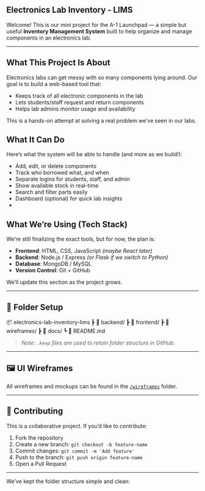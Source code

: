 ## Electronics Lab Inventory - LIMS

Welcome! This is our mini project for the A-1 Launchpad — a simple but useful **Inventory Management System** built to help organize and manage components in an electronics lab.

---

##  What This Project Is About

Electronics labs can get messy with so many components lying around. Our goal is to build a web-based tool that:

- Keeps track of all electronic components in the lab
- Lets students/staff request and return components
- Helps lab admins monitor usage and availability

This is a hands-on attempt at solving a real problem we’ve seen in our labs.

##  What It Can Do

Here’s what the system will be able to handle (and more as we build!):

- Add, edit, or delete components
- Track who borrowed what, and when
- Separate logins for students, staff, and admin
- Show available stock in real-time
- Search and filter parts easily
- Dashboard (optional) for quick lab insights
- 

##  What We’re Using (Tech Stack)

We’re still finalizing the exact tools, but for now, the plan is:

- **Frontend**: HTML, CSS, JavaScript *(maybe React later)*
- **Backend**: Node.js / Express *(or Flask if we switch to Python)*
- **Database**: MongoDB / MySQL
- **Version Control**: Git + GitHub

We’ll update this section as the project grows.

---

## 📁 Folder Setup
📦 electronics-lab-inventory-lims
┣ 📂 backend/
┣ 📂 frontend/
┣ 📂 wireframes/
┣ 📂 docs/
┗ 📄 README.md


> _Note: `.keep` files are used to retain folder structure in GitHub._

---

## 🖼️ UI Wireframes

All wireframes and mockups can be found in the [`/wireframes`](./wireframes) folder.

---

## 🤝 Contributing

This is a collaborative project. If you’d like to contribute:

1. Fork the repository
2. Create a new branch: `git checkout -b feature-name`
3. Commit changes: `git commit -m 'Add feature'`
4. Push to the branch: `git push origin feature-name`
5. Open a Pull Request

---

We’ve kept the folder structure simple and clean:

